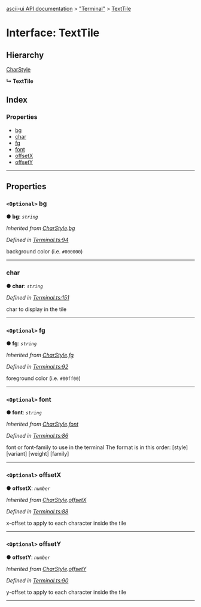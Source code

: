 [ascii-ui API documentation](../README.md) > ["Terminal"](../modules/_terminal_.md) > [TextTile](../interfaces/_terminal_.texttile.md)

# Interface: TextTile

## Hierarchy

 [CharStyle](_terminal_.charstyle.md)

**↳ TextTile**

## Index

### Properties

* [bg](_terminal_.texttile.md#bg)
* [char](_terminal_.texttile.md#char)
* [fg](_terminal_.texttile.md#fg)
* [font](_terminal_.texttile.md#font)
* [offsetX](_terminal_.texttile.md#offsetx)
* [offsetY](_terminal_.texttile.md#offsety)

---

## Properties

<a id="bg"></a>

### `<Optional>` bg

**● bg**: *`string`*

*Inherited from [CharStyle](_terminal_.charstyle.md).[bg](_terminal_.charstyle.md#bg)*

*Defined in [Terminal.ts:94](https://github.com/danikaze/ascii-ui/blob/cfe4704/src/Terminal.ts#L94)*

background color (i.e. `#000000`)

___
<a id="char"></a>

###  char

**● char**: *`string`*

*Defined in [Terminal.ts:151](https://github.com/danikaze/ascii-ui/blob/cfe4704/src/Terminal.ts#L151)*

char to display in the tile

___
<a id="fg"></a>

### `<Optional>` fg

**● fg**: *`string`*

*Inherited from [CharStyle](_terminal_.charstyle.md).[fg](_terminal_.charstyle.md#fg)*

*Defined in [Terminal.ts:92](https://github.com/danikaze/ascii-ui/blob/cfe4704/src/Terminal.ts#L92)*

foreground color (i.e. `#00ff00`)

___
<a id="font"></a>

### `<Optional>` font

**● font**: *`string`*

*Inherited from [CharStyle](_terminal_.charstyle.md).[font](_terminal_.charstyle.md#font)*

*Defined in [Terminal.ts:86](https://github.com/danikaze/ascii-ui/blob/cfe4704/src/Terminal.ts#L86)*

font or font-family to use in the terminal The format is in this order: \[style\] \[variant\] \[weight\] \[family\]

___
<a id="offsetx"></a>

### `<Optional>` offsetX

**● offsetX**: *`number`*

*Inherited from [CharStyle](_terminal_.charstyle.md).[offsetX](_terminal_.charstyle.md#offsetx)*

*Defined in [Terminal.ts:88](https://github.com/danikaze/ascii-ui/blob/cfe4704/src/Terminal.ts#L88)*

x-offset to apply to each character inside the tile

___
<a id="offsety"></a>

### `<Optional>` offsetY

**● offsetY**: *`number`*

*Inherited from [CharStyle](_terminal_.charstyle.md).[offsetY](_terminal_.charstyle.md#offsety)*

*Defined in [Terminal.ts:90](https://github.com/danikaze/ascii-ui/blob/cfe4704/src/Terminal.ts#L90)*

y-offset to apply to each character inside the tile

___

